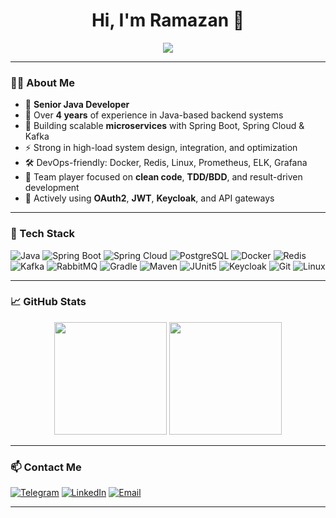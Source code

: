 <h1 align="center">Hi, I'm Ramazan 👋</h1>

<p align="center">
  <img src="https://readme-typing-svg.herokuapp.com?font=Fira+Code&size=22&pause=1000&color=1C9FE3&center=true&vCenter=true&width=700&lines=Senior+Java+Developer+(4%2B+years);Spring+Boot+%7C+Microservices+%7C+Kafka+%7C+WebFlux;Prometheus+%7C+ELK+Stack+%7C+Keycloak+%7C+Docker" />
</p>

---

### 👨‍💻 About Me

- 🧠 **Senior Java Developer**
- 💼 Over **4 years** of experience in Java-based backend systems
- 🧩 Building scalable **microservices** with Spring Boot, Spring Cloud & Kafka
- ⚡ Strong in high-load system design, integration, and optimization
- 🛠️ DevOps-friendly: Docker, Redis, Linux, Prometheus, ELK, Grafana
- 🤝 Team player focused on **clean code**, **TDD/BDD**, and result-driven development
- 🧬 Actively using **OAuth2**, **JWT**, **Keycloak**, and API gateways

---

### 🧰 Tech Stack

![Java](https://img.shields.io/badge/Java_17+-007396?style=flat-square&logo=java)
![Spring Boot](https://img.shields.io/badge/Spring_Boot-6DB33F?style=flat-square&logo=spring-boot)
![Spring Cloud](https://img.shields.io/badge/Spring_Cloud-6DB33F?style=flat-square&logo=spring)
![PostgreSQL](https://img.shields.io/badge/PostgreSQL-336791?style=flat-square&logo=postgresql)
![Docker](https://img.shields.io/badge/Docker-2496ED?style=flat-square&logo=docker)
![Redis](https://img.shields.io/badge/Redis-DC382D?style=flat-square&logo=redis)
![Kafka](https://img.shields.io/badge/Kafka-231F20?style=flat-square&logo=apache-kafka)
![RabbitMQ](https://img.shields.io/badge/RabbitMQ-FF6600?style=flat-square&logo=rabbitmq)
![Gradle](https://img.shields.io/badge/Gradle-02303A?style=flat-square&logo=gradle&logoColor=white)
![Maven](https://img.shields.io/badge/Maven-C71A36?style=flat-square&logo=apache-maven)
![JUnit5](https://img.shields.io/badge/JUnit_5-25A162?style=flat-square&logo=junit5)
![Keycloak](https://img.shields.io/badge/Keycloak-0074BE?style=flat-square&logo=keycloak)
![Git](https://img.shields.io/badge/Git-F05032?style=flat-square&logo=git)
![Linux](https://img.shields.io/badge/Linux-FCC624?style=flat-square&logo=linux)

---

### 📈 GitHub Stats

<p align="center">
  <img src="https://github-readme-stats.vercel.app/api?username=MrRamzan&show_icons=true&theme=radical&hide_title=true" height="180px"/>
  <img src="https://github-readme-stats.vercel.app/api/top-langs/?username=MrRamzan&layout=compact&theme=radical" height="180px"/>
</p>

---

### 📫 Contact Me

[![Telegram](https://img.shields.io/badge/Telegram-2CA5E0?style=for-the-badge&logo=telegram&logoColor=white)](https://t.me/mega_rmashanlo)
[![LinkedIn](https://img.shields.io/badge/LinkedIn-0A66C2?style=for-the-badge&logo=linkedin&logoColor=white)](https://www.linkedin.com/in/r-mashanlo)
[![Email](https://img.shields.io/badge/Email-D14836?style=for-the-badge&logo=gmail&logoColor=white)](mailto:mashanloram.92@gmail.com)

---
